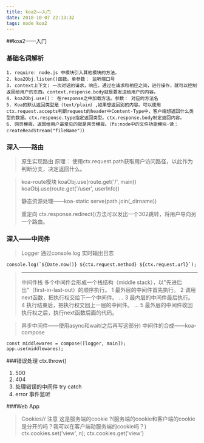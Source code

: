 ```yaml
---
title: koa2——入门
date: 2018-10-07 22:13:32
tags: node koa2
---
```

##koa2——入门

### 基础名词解析
	1. require: node.js 中模块引入其他模块的方法。
	2. koa2Obj.listen()函数。单参数： 监听端口号
	3. context上下文: 一次对话的请求，响应。通过在请求和相应之间，进行操作，就可以控制返回给用户的东西。context.response.body就是要发送给用户的内容。
	4. koa2Obj.use()： 在response之中加载方法。参数： 对应的方法名
	5. Koa的默认返回类型是（text/plain）,如果想返回别的内容。可以使用ctx.request.accepts判断request的header中Content-Type中，客户端想返回什么类型的数据。ctx.response.type指定返回类型。ctx.response.body制定返回内容。
	6. 网页模板，返回给用户最常见的就是网页模板。（fs:node中的文件功能模块-读：createReadStream("fileName")）
### 深入——路由
> 原生实现路由
> 原理： 使用ctx.request.path获取用户访问路径，以此作为判断分支，决定返回什么。

>koa-route模块
>koaObj.use(route.get('/', main))
>koaObj.use(route.get('/user', userInfo))
>
>静态资源处理——koa-static
>serve(path.join(_dirname))
>
>重定向
>ctx.response.redirect()方法可以发出一个302跳转，将用户导向另一个路由。
>
>
>

### 深入——中间件
> Logger
> 通过console.log 实时输出日志
```
console.log(`${Date.now()} ${ctx.request.method} ${ctx.request.url}`);
```
>_____________________________________________
>
> 中间件栈
> 多个中间件会形成一个栈结构（middle stack），以"先进后出"（first-in-last-out）的顺序执行。
> 1 最外层的中间件首先执行。
2 调用next函数，把执行权交给下一个中间件。
...
3 最内层的中间件最后执行。
4 执行结束后，把执行权交回上一层的中间件。
...
5 最外层的中间件收回执行权之后，执行next函数后面的代码。

> 异步中间件——使用async和wait(之后再写这部分)
>中间件的合成——koa-compose
```
const middlewares = compose([logger, main]);
app.use(middlewares);
```
###错误处理 ctx.throw()
1. 500
2. 404
3. 处理错误的中间件 try catch
4. error 事件监听

###Web App
> Cookies// 注意 这是服务端的cookie
> ?(服务端的cookie和客户端的cookie是分开的吗？我可以在客户端动服务端的cookie吗？)
> ctx.cookies.set('view', n);
> ctx.cookies.get('view')
















